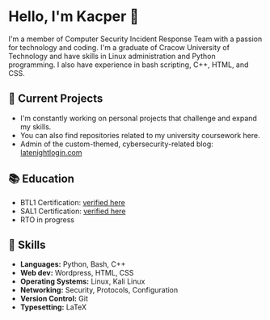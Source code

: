 # Hello, I'm Kacper 👋

I'm a member of Computer Security Incident Response Team with a passion for technology and coding. I'm a graduate of Cracow University of Technology and have skills in Linux administration and Python programming. I also have experience in bash scripting, C++, HTML, and CSS.

## 🔭 Current Projects

- I'm constantly working on personal projects that challenge and expand my skills.
- You can also find repositories related to my university coursework here.
- Admin of the custom-themed, cybersecurity-related blog: [latenightlogin.com](https://latenightlogin.com) 

## 📚 Education
- BTL1 Certification: [verified here](https://www.credly.com/badges/f1e6c3fc-0e79-4f62-9c6a-56b97afad9ef)
- SAL1 Certification: [verified here](https://www.credly.com/badges/2f1b67bb-0fb7-4a53-9c84-dd64abc2ec0b/public_url)
- RTO in progress

## 🌱 Skills

- **Languages:** Python, Bash, C++
- **Web dev:** Wordpress, HTML, CSS
- **Operating Systems:** Linux, Kali Linux
- **Networking:** Security, Protocols, Configuration
- **Version Control:** Git
- **Typesetting:** LaTeX
